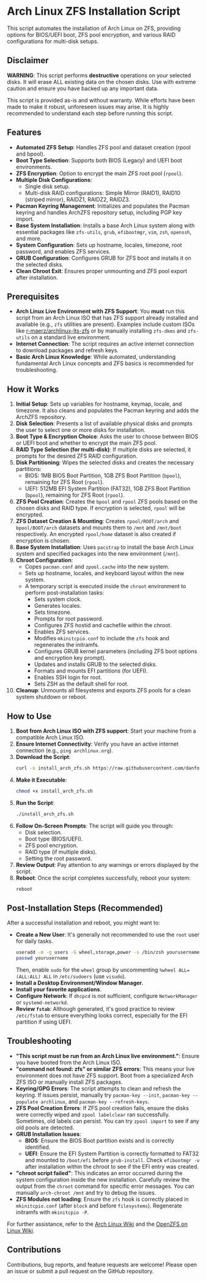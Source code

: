 # Arch Linux ZFS Installation Script

This script automates the installation of Arch Linux on ZFS, providing options for BIOS/UEFI boot, ZFS pool encryption, and various RAID configurations for multi-disk setups.

## Disclaimer

**WARNING**: This script performs **destructive** operations on your selected disks. It will erase ALL existing data on the chosen disks. Use with extreme caution and ensure you have backed up any important data.

This script is provided as-is and without warranty. While efforts have been made to make it robust, unforeseen issues may arise. It is highly recommended to understand each step before running this script.

## Features

* **Automated ZFS Setup**: Handles ZFS pool and dataset creation (rpool and bpool).
* **Boot Type Selection**: Supports both BIOS (Legacy) and UEFI boot environments.
* **ZFS Encryption**: Option to encrypt the main ZFS root pool (`rpool`).
* **Multiple Disk Configurations**:
    * Single disk setup.
    * Multi-disk RAID configurations: Simple Mirror (RAID1), RAID10 (striped mirror), RAIDZ1, RAIDZ2, RAIDZ3.
* **Pacman Keyring Management**: Initializes and populates the Pacman keyring and handles ArchZFS repository setup, including PGP key import.
* **Base System Installation**: Installs a base Arch Linux system along with essential packages like `zfs-utils`, `grub`, `efibootmgr`, `vim`, `zsh`, `openssh`, and more.
* **System Configuration**: Sets up hostname, locales, timezone, root password, and enables ZFS services.
* **GRUB Configuration**: Configures GRUB for ZFS boot and installs it on the selected disks.
* **Clean Chroot Exit**: Ensures proper unmounting and ZFS pool export after installation.

## Prerequisites

* **Arch Linux Live Environment with ZFS Support**: You **must** run this script from an Arch Linux ISO that has ZFS support already installed and available (e.g., `zfs` utilities are present). Examples include custom ISOs like [r-maerz/archlinux-lts-zfs](https://github.com/r-maerz/archlinux-lts-zfs) or by manually installing `zfs-dkms` and `zfs-utils` on a standard live environment.
* **Internet Connection**: The script requires an active internet connection to download packages and refresh keys.
* **Basic Arch Linux Knowledge**: While automated, understanding fundamental Arch Linux concepts and ZFS basics is recommended for troubleshooting.

## How it Works

1.  **Initial Setup**: Sets up variables for hostname, keymap, locale, and timezone. It also cleans and populates the Pacman keyring and adds the ArchZFS repository.
2.  **Disk Selection**: Presents a list of available physical disks and prompts the user to select one or more disks for installation.
3.  **Boot Type & Encryption Choice**: Asks the user to choose between BIOS or UEFI boot and whether to encrypt the main ZFS pool.
4.  **RAID Type Selection (for multi-disk)**: If multiple disks are selected, it prompts for the desired ZFS RAID configuration.
5.  **Disk Partitioning**: Wipes the selected disks and creates the necessary partitions:
    * BIOS: 1MB BIOS Boot Partition, 1GB ZFS Boot Partition (`bpool`), remaining for ZFS Root (`rpool`).
    * UEFI: 512MB EFI System Partition (FAT32), 1GB ZFS Boot Partition (`bpool`), remaining for ZFS Root (`rpool`).
6.  **ZFS Pool Creation**: Creates the `bpool` and `rpool` ZFS pools based on the chosen disks and RAID type. If encryption is selected, `rpool` will be encrypted.
7.  **ZFS Dataset Creation & Mounting**: Creates `rpool/ROOT/arch` and `bpool/BOOT/arch` datasets and mounts them to `/mnt` and `/mnt/boot` respectively. An encrypted `rpool/home` dataset is also created if encryption is chosen.
8.  **Base System Installation**: Uses `pacstrap` to install the base Arch Linux system and specified packages into the new environment (`/mnt`).
9.  **Chroot Configuration**:
    * Copes `pacman.conf` and `zpool.cache` into the new system.
    * Sets up hostname, locales, and keyboard layout within the new system.
    * A temporary script is executed inside the `chroot` environment to perform post-installation tasks:
        * Sets system clock.
        * Generates locales.
        * Sets timezone.
        * Prompts for root password.
        * Configures ZFS hostid and cachefile within the chroot.
        * Enables ZFS services.
        * Modifies `mkinitcpio.conf` to include the `zfs` hook and regenerates the initramfs.
        * Configures GRUB kernel parameters (including ZFS boot options and encryption key prompt).
        * Updates and installs GRUB to the selected disks.
        * Formats and mounts EFI partitions (for UEFI).
        * Enables SSH login for root.
        * Sets ZSH as the default shell for root.
10. **Cleanup**: Unmounts all filesystems and exports ZFS pools for a clean system shutdown or reboot.

## How to Use

1.  **Boot from Arch Linux ISO with ZFS support**: Start your machine from a compatible Arch Linux ISO.
2.  **Ensure Internet Connectivity**: Verify you have an active internet connection (e.g., `ping archlinux.org`).
3.  **Download the Script**:
    ```bash
    curl -o install_arch_zfs.sh https://raw.githubusercontent.com/danfossi/Arch-ZFS-Root-Installation-Script/refs/heads/main/arch_zfs_install.sh
    ```
4.  **Make it Executable**:
    ```bash
    chmod +x install_arch_zfs.sh
    ```
5.  **Run the Script**:
    ```bash
    ./install_arch_zfs.sh
    ```
6.  **Follow On-Screen Prompts**: The script will guide you through:
    * Disk selection.
    * Boot type (BIOS/UEFI).
    * ZFS pool encryption.
    * RAID type (if multiple disks).
    * Setting the root password.
7.  **Review Output**: Pay attention to any warnings or errors displayed by the script.
8.  **Reboot**: Once the script completes successfully, reboot your system:
    ```bash
    reboot
    ```

## Post-Installation Steps (Recommended)

After a successful installation and reboot, you might want to:

* **Create a New User**: It's generally not recommended to use the `root` user for daily tasks.
    ```bash
    useradd -m -g users -G wheel,storage,power -s /bin/zsh yourusername
    passwd yourusername
    ```
    Then, enable `sudo` for the `wheel` group by uncommenting `%wheel ALL=(ALL:ALL) ALL` in `/etc/sudoers` (use `visudo`).
* **Install a Desktop Environment/Window Manager**.
* **Install your favorite applications**.
* **Configure Network**: If `dhcpcd` is not sufficient, configure `NetworkManager` or `systemd-networkd`.
* **Review `fstab`**: Although generated, it's good practice to review `/etc/fstab` to ensure everything looks correct, especially for the EFI partition if using UEFI.

## Troubleshooting

* **"This script must be run from an Arch Linux live environment."**: Ensure you have booted from the Arch Linux ISO.
* **"command not found: zfs" or similar ZFS errors**: This means your live environment does not have ZFS support. Boot from a specialized Arch ZFS ISO or manually install ZFS packages.
* **Keyring/GPG Errors**: The script attempts to clean and refresh the keyring. If issues persist, manually try `pacman-key --init`, `pacman-key --populate archlinux`, and `pacman-key --refresh-keys`.
* **ZFS Pool Creation Errors**: If ZFS pool creation fails, ensure the disks were correctly wiped and `zpool labelclear` ran successfully. Sometimes, old labels can persist. You can try `zpool import` to see if any old pools are detected.
* **GRUB Installation Issues**:
    * **BIOS**: Ensure the BIOS Boot partition exists and is correctly identified.
    * **UEFI**: Ensure the EFI System Partition is correctly formatted to FAT32 and mounted to `/boot/efi` before `grub-install`. Check `efibootmgr -v` after installation within the chroot to see if the EFI entry was created.
* **"chroot script failed"**: This indicates an error occurred during the system configuration inside the new installation. Carefully review the output from the `chroot` command for specific error messages. You can manually `arch-chroot /mnt` and try to debug the issues.
* **ZFS Modules not loading**: Ensure the `zfs` hook is correctly placed in `mkinitcpio.conf` (after `block` and before `filesystems`). Regenerate initramfs with `mkinitcpio -P`.

For further assistance, refer to the [Arch Linux Wiki](https://wiki.archlinux.org/) and the [OpenZFS on Linux Wiki](https://openzfs.github.io/openzfs-docs/Getting%20Started/Arch%20Linux/index.html).

## Contributions

Contributions, bug reports, and feature requests are welcome! Please open an issue or submit a pull request on the GitHub repository.
